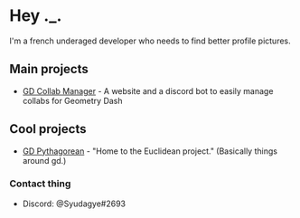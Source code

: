 # Hey ._.

I'm a french underaged developer who needs to find better profile pictures.

## Main projects

- [GD Collab Manager](https://github.com/Syudagye/GDCollabManager) - A website and a discord bot to easily manage collabs for Geometry Dash

## Cool projects

- [GD Pythagorean](https://github.com/gd-Pythagorean) - "Home to the Euclidean project." (Basically things around gd.)

### Contact thing

- Discord: @Syudagye#2693
